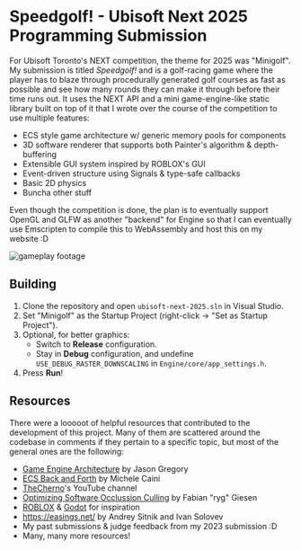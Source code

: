 # Speedgolf! - Ubisoft Next 2025 Programming Submission

For Ubisoft Toronto's NEXT competition, the theme for 2025 was "Minigolf". My submission is titled *Speedgolf!* and is a golf-racing game where the player has to blaze through procedurally generated golf courses as fast as possible and see how many rounds they can make it through before their time runs out. It uses the NEXT API and a mini game-engine-like static library built on top of it that I wrote over the course of the competition to use multiple features:
- ECS style game architecture w/ generic memory pools for components
- 3D software renderer that supports both Painter's algorithm & depth-buffering
- Extensible GUI system inspired by ROBLOX's GUI
- Event-driven structure using Signals & type-safe callbacks
- Basic 2D physics
- Buncha other stuff

Even though the competition is done, the plan is to eventually support OpenGL and GLFW as another "backend" for Engine so that I can eventually use Emscripten to compile this to WebAssembly and host this on my website :D

![gameplay footage](speedgolf.gif)

## Building

1. Clone the repository and open `ubisoft-next-2025.sln` in Visual Studio.  
2. Set "Minigolf" as the Startup Project (right-click → "Set as Startup Project").  
3. Optional, for better graphics:  
   - Switch to **Release** configuration.  
   - Stay in **Debug** configuration, and undefine `USE_DEBUG_RASTER_DOWNSCALING` in `Engine/core/app_settings.h`.  
4. Press **Run**!

## Resources
There were a looooot of helpful resources that contributed to the development of this project. Many of them are scattered around the codebase in comments if they pertain to a specific topic, but most of the general ones are the following:

- [Game Engine Architecture](https://www.gameenginebook.com/) by Jason Gregory
- [ECS Back and Forth](https://skypjack.github.io/2019-02-14-ecs-baf-part-1/) by Michele Caini
- [TheCherno](https://www.youtube.com/@TheCherno)'s YouTube channel
- [Optimizing Software Occlussion Culling](https://fgiesen.wordpress.com/2013/02/17/optimizing-sw-occlusion-culling-index/) by Fabian "ryg" Giesen
- [ROBLOX](https://create.roblox.com/docs/ui) & [Godot](https://godotengine.org/) for inspiration
- https://easings.net/ by Andrey Sitnik and Ivan Solovev
- My past submissions & judge feedback from my 2023 submission :D
- Many, many more resources!
